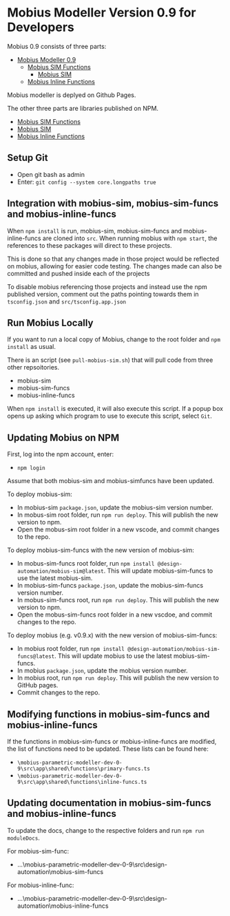 # Mobius Modeller Version 0.9 for Developers

Mobius 0.9 consists of three parts:

- [Mobius Modeller 0.9](https://mobius.design-automation.net/)
  - [Mobius SIM Functions](https://github.com/design-automation/mobius-sim-funcs)
    - [Mobius SIM](https://github.com/design-automation/mobius-sim)
  - [Mobius Inline Functions](https://github.com/design-automation/mobius-inline-funcs)

Mobius modeller is deplyed on Github Pages.

The other three parts are libraries published on NPM.

- [Mobius SIM Functions](https://www.npmjs.com/package/@design-automation/mobius-sim-funcs)
- [Mobius SIM](https://www.npmjs.com/package/@design-automation/mobius-sim)
- [Mobius Inline Functions](https://www.npmjs.com/package/@design-automation/mobius-inline-funcs)

## Setup Git

* Open git bash as admin
* Enter: `git config --system core.longpaths true`

## Integration with mobius-sim, mobius-sim-funcs and mobius-inline-funcs

When `npm install` is run, mobius-sim, mobius-sim-funcs and mobius-inline-funcs are cloned into `src`. When running mobius with `npm start`, the references to these packages will direct to these projects. 

This is done so that any changes made in those project would be reflected on mobius, allowing for easier code testing. The changes made can also be committed and pushed inside each of the projects

To disable mobius referencing those projects and instead use the npm published version, comment out the paths pointing towards them in `tsconfig.json` and `src/tsconfig.app.json`

## Run Mobius Locally

If you want to run a local copy of Mobius, change to the root folder and `npm install` as usual.

There is an script (see `pull-mobius-sim.sh`) that will pull code from three other repsoitories. 
- mobius-sim
- mobius-sim-funcs
- mobius-inline-funcs

When `npm install` is executed, it will also execute this script. If a popup box opens up asking which program to use to execute this script, select `Git`.

## Updating Mobius on NPM

First, log into the npm account, enter: 
* `npm login`

Assume that both mobius-sim and mobius-simfuncs have been updated.

To deploy mobius-sim:
- In mobius-sim `package.json`, update the mobius-sim version number.
- In mobus-sim root folder, run `npm run deploy`. This will publish the new version to npm.
- Open the mobus-sim root folder in a new vscode, and commit changes to the repo.

To deploy mobius-sim-funcs with the new version of mobius-sim:
- In mobus-sim-funcs root folder, run `npm install @design-automation/mobius-sim@latest`. This will update 
  mobius-sim-funcs to use the latest mobius-sim.
- In mobius-sim-funcs `package.json`, update the mobius-sim-funcs version number.
- In mobus-sim-funcs root, run `npm run deploy`. This will publish the new version to npm.
- Open the mobus-sim-funcs root folder in a new vscdoe, and commit changes to the repo.

To deploy mobius (e.g. v0.9.x) with the new version of mobius-sim-funcs:
- In mobius root folder, run `npm install @design-automation/mobius-sim-funcs@latest`. This will update 
  mobius to use the latest mobius-sim-funcs.
- In mobius `package.json`, update the mobius version number.
- In mobius root, run `npm run deploy`. This will publish the new version to GitHub pages.
- Commit changes to the repo.

## Modifying functions in mobius-sim-funcs and mobius-inline-funcs

If the functions in mobius-sim-funcs or mobius-inline-funcs are modified, the list of functions need to be updated. These lists can be found here:

- `\mobius-parametric-modeller-dev-0-9\src\app\shared\functions\primary-funcs.ts`
- `\mobius-parametric-modeller-dev-0-9\src\app\shared\functions\inline-funcs.ts`

## Updating documentation in mobius-sim-funcs and mobius-inline-funcs

To update the docs, change to the respective folders and run `npm run moduleDocs`.

For mobius-sim-func:
- ...\mobius-parametric-modeller-dev-0-9\src\design-automation\mobius-sim-funcs

For mobius-inline-func:
- ...\mobius-parametric-modeller-dev-0-9\src\design-automation\mobius-inline-funcs
